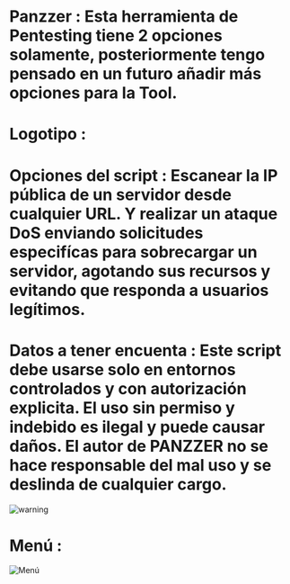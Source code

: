 # Panzzer : Esta herramienta de Pentesting tiene 2 opciones solamente, posteriormente tengo pensado en un futuro añadir más opciones para la Tool.

# Logotipo : 


# Opciones del script : Escanear la IP pública de un servidor desde cualquier URL. Y realizar un ataque DoS enviando solicitudes especifícas para sobrecargar un servidor, agotando sus recursos y evitando que responda a usuarios legítimos.

# Datos a tener encuenta : Este script debe usarse solo en entornos controlados y con autorización explicita. El uso sin permiso y indebido es ilegal y puede causar daños. El autor de PANZZER no se hace responsable del mal uso y se deslinda de cualquier cargo.

![warning](https://github.com/user-attachments/assets/c87ffbcc-b63a-4143-89e7-00ffba2a39d3)


# Menú : 
![Menú](https://github.com/user-attachments/assets/fc1519c4-f368-4c2c-9bea-6eaa6a406cad)


